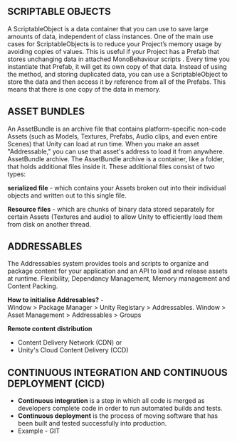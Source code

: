 ## SCRIPTABLE OBJECTS

A ScriptableObject is a data container that you can use to save large amounts of data, independent of class instances. 
One of the main use cases for ScriptableObjects is to reduce your Project’s memory usage by avoiding copies of values. 
This is useful if your Project has a Prefab that stores unchanging data in attached MonoBehaviour scripts .
Every time you instantiate that Prefab, it will get its own copy of that data. 
Instead of using the method, and storing duplicated data, you can use a ScriptableObject to store the data and then access it by reference from all of the Prefabs. 
This means that there is one copy of the data in memory.

## ASSET BUNDLES

An AssetBundle is an archive file that contains platform-specific non-code Assets (such as Models, Textures, Prefabs, Audio clips, and even entire Scenes) that Unity can load at run time.  When you make an asset "Addressable," you can use that asset's address to load it from anywhere.
AssetBundle archive. The AssetBundle archive is a container, like a folder, that holds additional files inside it. These additional files consist of two types:

**serialized file** - which contains your Assets broken out into their individual objects and written out to this single file.

**Resource files** -  which are chunks of binary data stored separately for certain Assets (Textures and audio) to allow Unity to efficiently load them from disk on another thread.


## ADDRESSABLES

The Addressables system provides tools and scripts to organize and package content for your application and an API to load and release assets at runtime. 
Flexibility, Dependancy Management, Memory management and Content Packing.

**How to initialise Addresables?** -   
Window > Package Manager  > Unity Registary > Addressables.
Window > Asset Management > Addressables > Groups

**Remote content distribution**
 - Content Delivery Network (CDN) or 
 - Unity's Cloud Content Delivery (CCD)

## CONTINUOUS INTEGRATION AND CONTINUOUS DEPLOYMENT (CICD)
 - **Continuous integration** is a step in which all code is merged as developers complete code in order to run automated builds and tests. 
 - **Continuous deployment** is the process of moving software that has been built and tested successfully into production.
 - Example - GIT

